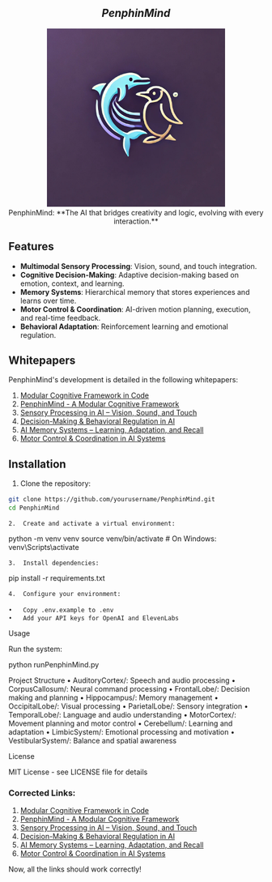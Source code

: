 <div align="center">
  <h2><em>PenphinMind</em></h2>
  <img src="https://github.com/CodeMusic/PenphinMind/blob/main/penphin_logo.jpg" alt="Penphin Logo" width="352"/>
<br/>PenphinMind: **The AI that bridges creativity and logic, evolving with every interaction.**
</div>



## Features

- **Multimodal Sensory Processing**: Vision, sound, and touch integration.
- **Cognitive Decision-Making**: Adaptive decision-making based on emotion, context, and learning.
- **Memory Systems**: Hierarchical memory that stores experiences and learns over time.
- **Motor Control & Coordination**: AI-driven motion planning, execution, and real-time feedback.
- **Behavioral Adaptation**: Reinforcement learning and emotional regulation.

## Whitepapers

PenphinMind's development is detailed in the following whitepapers:

1. [Modular Cognitive Framework in Code](https://github.com/CodeMusic/PenphinMind/blob/main/whitepapers/0%20-%20Modular%20Cognitive%20Framework%20in%20Code.md)
2. [PenphinMind - A Modular Cognitive Framework](https://github.com/CodeMusic/PenphinMind/blob/main/whitepapers/1%20-%20PenphinMind%20-%20A%20Modular%20Cognitive%20Framework.md)
3. [Sensory Processing in AI – Vision, Sound, and Touch](https://github.com/CodeMusic/PenphinMind/blob/main/whitepapers/2%20-%20Sensory%20Processing%20in%20AI%20–%20Vision%2C%20Sound%2C%20and%20Touch.md)
4. [Decision-Making & Behavioral Regulation in AI](https://github.com/CodeMusic/PenphinMind/blob/main/whitepapers/3%20-%20Decision-Making%20%26%20Behavioral%20Regulation%20in%20AI.md)
5. [AI Memory Systems – Learning, Adaptation, and Recall](https://github.com/CodeMusic/PenphinMind/blob/main/whitepapers/4%20-%20AI%20Memory%20Systems%20–%20Learning%2C%20Adaptation%2C%20and%20Recall.md)
6. [Motor Control & Coordination in AI Systems](https://github.com/CodeMusic/PenphinMind/blob/main/whitepapers/5%20-%20Motor%20Control%20%26%20Coordination%20in%20AI%20Systems.md)

## Installation

1. Clone the repository:
```bash
git clone https://github.com/yourusername/PenphinMind.git
cd PenphinMind
```

	2.	Create and activate a virtual environment:

python -m venv venv
source venv/bin/activate  # On Windows: venv\Scripts\activate

	3.	Install dependencies:

pip install -r requirements.txt

	4.	Configure your environment:

	•	Copy .env.example to .env
	•	Add your API keys for OpenAI and ElevenLabs

Usage

Run the system:

python runPenphinMind.py

Project Structure
	•	AuditoryCortex/: Speech and audio processing
	•	CorpusCallosum/: Neural command processing
	•	FrontalLobe/: Decision making and planning
	•	Hippocampus/: Memory management
	•	OccipitalLobe/: Visual processing
	•	ParietalLobe/: Sensory integration
	•	TemporalLobe/: Language and audio understanding
	•	MotorCortex/: Movement planning and motor control
	•	Cerebellum/: Learning and adaptation
	•	LimbicSystem/: Emotional processing and motivation
	•	VestibularSystem/: Balance and spatial awareness

License

MIT License - see LICENSE file for details

### Corrected Links:
1. [Modular Cognitive Framework in Code](https://github.com/CodeMusic/PenphinMind/blob/main/whitepapers/0%20-%20Modular%20Cognitive%20Framework%20in%20Code.md)
2. [PenphinMind - A Modular Cognitive Framework](https://github.com/CodeMusic/PenphinMind/blob/main/whitepapers/1%20-%20PenphinMind%20-%20A%20Modular%20Cognitive%20Framework.md)
3. [Sensory Processing in AI – Vision, Sound, and Touch](https://github.com/CodeMusic/PenphinMind/blob/main/whitepapers/2%20-%20Sensory%20Processing%20in%20AI%20–%20Vision%2C%20Sound%2C%20and%20Touch.md)
4. [Decision-Making & Behavioral Regulation in AI](https://github.com/CodeMusic/PenphinMind/blob/main/whitepapers/3%20-%20Decision-Making%20%26%20Behavioral%20Regulation%20in%20AI.md)
5. [AI Memory Systems – Learning, Adaptation, and Recall](https://github.com/CodeMusic/PenphinMind/blob/main/whitepapers/4%20-%20AI%20Memory%20Systems%20–%20Learning%2C%20Adaptation%2C%20and%20Recall.md)
6. [Motor Control & Coordination in AI Systems](https://github.com/CodeMusic/PenphinMind/blob/main/whitepapers/5%20-%20Motor%20Control%20%26%20Coordination%20in%20AI%20Systems.md)

Now, all the links should work correctly!
